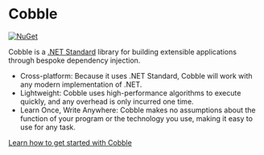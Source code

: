 # Cobble

[![NuGet](https://img.shields.io/nuget/v/ProjectCeilidh.Cobble.svg)](https://www.nuget.org/packages/ProjectCeilidh.Cobble/)

Cobble is a [.NET Standard](https://docs.microsoft.com/en-us/dotnet/standard/net-standard) library for building extensible applications through bespoke dependency injection.

* Cross-platform: Because it uses .NET Standard, Cobble will work with any modern implementation of .NET.
* Lightweight: Cobble uses high-performance algorithms to execute quickly, and any overhead is only incurred one time.
* Learn Once, Write Anywhere: Cobble makes no assumptions about the function of your program or the technology you use, making it easy to use for any task.

[Learn how to get started with Cobble](GettingStarted.md)
